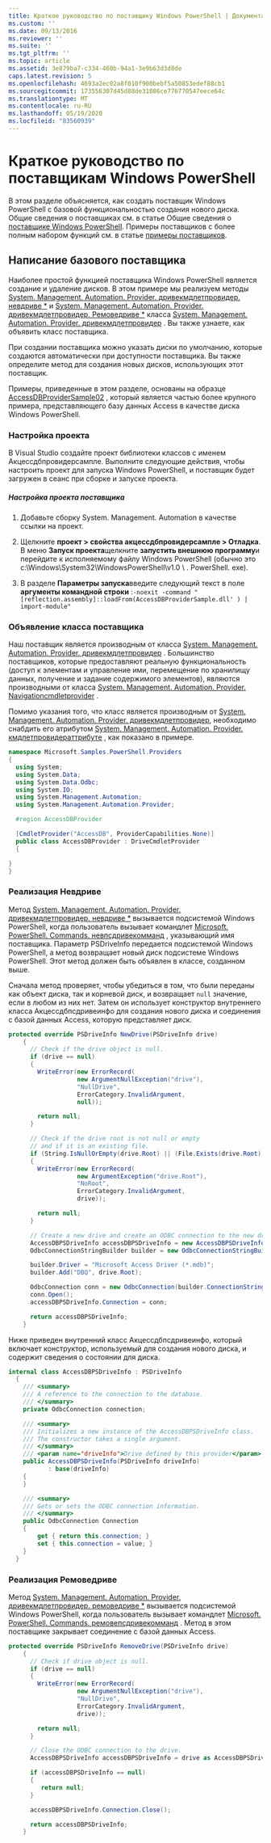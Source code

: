 ```yaml
---
title: Краткое руководство по поставщику Windows PowerShell | Документация Майкрософт
ms.custom: ''
ms.date: 09/13/2016
ms.reviewer: ''
ms.suite: ''
ms.tgt_pltfrm: ''
ms.topic: article
ms.assetid: 3e879ba7-c334-460b-94a1-3e9b63d3d8de
caps.latest.revision: 5
ms.openlocfilehash: 4693a2ec02a8f010f900bebf5a50853edef88cb1
ms.sourcegitcommit: 173556307d45d88de31086ce776770547eece64c
ms.translationtype: MT
ms.contentlocale: ru-RU
ms.lasthandoff: 05/19/2020
ms.locfileid: "83560939"
---
```

# <a name="windows-powershell-provider-quickstart"></a>Краткое руководство по поставщикам Windows PowerShell

В этом разделе объясняется, как создать поставщик Windows PowerShell с базовой функциональностью создания нового диска. Общие сведения о поставщиках см. в статье Общие сведения о [поставщике Windows PowerShell](./windows-powershell-provider-overview.md). Примеры поставщиков с более полным набором функций см. в статье [примеры поставщиков](./provider-samples.md).

## <a name="writing-a-basic-provider"></a>Написание базового поставщика

Наиболее простой функцией поставщика Windows PowerShell является создание и удаление дисков. В этом примере мы реализуем методы [System. Management. Automation. Provider. дривекмдлетпровидер. невдриве *](/dotnet/api/System.Management.Automation.Provider.DriveCmdletProvider.NewDrive) и [System. Management. Automation. Provider. дривекмдлетпровидер. Ремоведриве *](/dotnet/api/System.Management.Automation.Provider.DriveCmdletProvider.RemoveDrive) класса [System. Management. Automation. Provider. дривекмдлетпровидер](/dotnet/api/System.Management.Automation.Provider.DriveCmdletProvider) . Вы также узнаете, как объявить класс поставщика.

При создании поставщика можно указать диски по умолчанию, которые создаются автоматически при доступности поставщика. Вы также определите метод для создания новых дисков, использующих этот поставщик.

Примеры, приведенные в этом разделе, основаны на образце [AccessDBProviderSample02](./accessdbprovidersample02.md) , который является частью более крупного примера, представляющего базу данных Access в качестве диска Windows PowerShell.

### <a name="setting-up-the-project"></a>Настройка проекта

В Visual Studio создайте проект библиотеки классов с именем Акцессдбпровидерсампле. Выполните следующие действия, чтобы настроить проект для запуска Windows PowerShell, и поставщик будет загружен в сеанс при сборке и запуске проекта.

##### <a name="configure-the-provider-project"></a>Настройка проекта поставщика

1. Добавьте сборку System. Management. Automation в качестве ссылки на проект.

2. Щелкните **проект > свойства акцессдбпровидерсампле > Отладка**. В меню **Запуск проекта**щелкните **запустить внешнюю программу**и перейдите к исполняемому файлу Windows PowerShell (обычно это c:\Windows\System32\WindowsPowerShell\v1.0 \\ . PowerShell. exe).

3. В разделе **Параметры запуска**введите следующий текст в поле **аргументы командной строки** :`-noexit -command "[reflection.assembly]::loadFrom(AccessDBProviderSample.dll' ) | import-module"`

### <a name="declaring-the-provider-class"></a>Объявление класса поставщика

Наш поставщик является производным от класса [System. Management. Automation. Provider. дривекмдлетпровидер](/dotnet/api/System.Management.Automation.Provider.DriveCmdletProvider) . Большинство поставщиков, которые предоставляют реальную функциональность (доступ к элементам и управление ими, перемещение по хранилищу данных, получение и задание содержимого элементов), являются производными от класса [System. Management. Automation. Provider. Navigationcmdletprovider](/dotnet/api/System.Management.Automation.Provider.NavigationCmdletProvider) .

Помимо указания того, что класс является производным от [System. Management. Automation. Provider. дривекмдлетпровидер](/dotnet/api/System.Management.Automation.Provider.DriveCmdletProvider), необходимо снабдить его атрибутом [System. Management. Automation. Provider. кмдлетпровидераттрибуте](/dotnet/api/System.Management.Automation.Provider.CmdletProviderAttribute) , как показано в примере.

```csharp
namespace Microsoft.Samples.PowerShell.Providers
{
  using System;
  using System.Data;
  using System.Data.Odbc;
  using System.IO;
  using System.Management.Automation;
  using System.Management.Automation.Provider;

  #region AccessDBProvider

  [CmdletProvider("AccessDB", ProviderCapabilities.None)]
  public class AccessDBProvider : DriveCmdletProvider
  {

}
}
```

### <a name="implementing-newdrive"></a>Реализация Невдриве

Метод [System. Management. Automation. Provider. дривекмдлетпровидер. невдриве *](/dotnet/api/System.Management.Automation.Provider.DriveCmdletProvider.NewDrive) вызывается подсистемой Windows PowerShell, когда пользователь вызывает командлет [Microsoft. PowerShell. Commands. невпсдривекомманд](/dotnet/api/Microsoft.PowerShell.Commands.Newpsdrivecommand) , указывающий имя поставщика. Параметр PSDriveInfo передается подсистемой Windows PowerShell, а метод возвращает новый диск подсистеме Windows PowerShell. Этот метод должен быть объявлен в классе, созданном выше.

Сначала метод проверяет, чтобы убедиться в том, что были переданы как объект диска, так и корневой диск, и возвращает `null` значение, если в любом из них нет. Затем он использует конструктор внутреннего класса Акцессдбпсдривеинфо для создания нового диска и соединения с базой данных Access, которую представляет диск.

```csharp
protected override PSDriveInfo NewDrive(PSDriveInfo drive)
    {
      // Check if the drive object is null.
      if (drive == null)
      {
        WriteError(new ErrorRecord(
                   new ArgumentNullException("drive"),
                   "NullDrive",
                   ErrorCategory.InvalidArgument,
                   null));

        return null;
      }

      // Check if the drive root is not null or empty
      // and if it is an existing file.
      if (String.IsNullOrEmpty(drive.Root) || (File.Exists(drive.Root) == false))
      {
        WriteError(new ErrorRecord(
                   new ArgumentException("drive.Root"),
                   "NoRoot",
                   ErrorCategory.InvalidArgument,
                   drive));

        return null;
      }

      // Create a new drive and create an ODBC connection to the new drive.
      AccessDBPSDriveInfo accessDBPSDriveInfo = new AccessDBPSDriveInfo(drive);
      OdbcConnectionStringBuilder builder = new OdbcConnectionStringBuilder();

      builder.Driver = "Microsoft Access Driver (*.mdb)";
      builder.Add("DBQ", drive.Root);

      OdbcConnection conn = new OdbcConnection(builder.ConnectionString);
      conn.Open();
      accessDBPSDriveInfo.Connection = conn;

      return accessDBPSDriveInfo;
    }
```

Ниже приведен внутренний класс Акцессдбпсдривеинфо, который включает конструктор, используемый для создания нового диска, и содержит сведения о состоянии для диска.

```csharp
internal class AccessDBPSDriveInfo : PSDriveInfo
  {
    /// <summary>
    /// A reference to the connection to the database.
    /// </summary>
    private OdbcConnection connection;

    /// <summary>
    /// Initializes a new instance of the AccessDBPSDriveInfo class.
    /// The constructor takes a single argument.
    /// </summary>
    /// <param name="driveInfo">Drive defined by this provider</param>
    public AccessDBPSDriveInfo(PSDriveInfo driveInfo)
           : base(driveInfo)
    {
    }

    /// <summary>
    /// Gets or sets the ODBC connection information.
    /// </summary>
    public OdbcConnection Connection
    {
        get { return this.connection; }
        set { this.connection = value; }
    }
  }
```

### <a name="implementing-removedrive"></a>Реализация Ремоведриве

Метод [System. Management. Automation. Provider. дривекмдлетпровидер. ремоведриве *](/dotnet/api/System.Management.Automation.Provider.DriveCmdletProvider.RemoveDrive) вызывается подсистемой Windows PowerShell, когда пользователь вызывает командлет [Microsoft. PowerShell. Commands. ремовепсдривекомманд](/dotnet/api/Microsoft.PowerShell.Commands.removepsdrivecommand) . Метод в этом поставщике закрывает соединение с базой данных Access.

```csharp
protected override PSDriveInfo RemoveDrive(PSDriveInfo drive)
    {
      // Check if drive object is null.
      if (drive == null)
      {
        WriteError(new ErrorRecord(
                   new ArgumentNullException("drive"),
                   "NullDrive",
                   ErrorCategory.InvalidArgument,
                   drive));

        return null;
      }

      // Close the ODBC connection to the drive.
      AccessDBPSDriveInfo accessDBPSDriveInfo = drive as AccessDBPSDriveInfo;

      if (accessDBPSDriveInfo == null)
      {
         return null;
      }

      accessDBPSDriveInfo.Connection.Close();

      return accessDBPSDriveInfo;
    }
```

